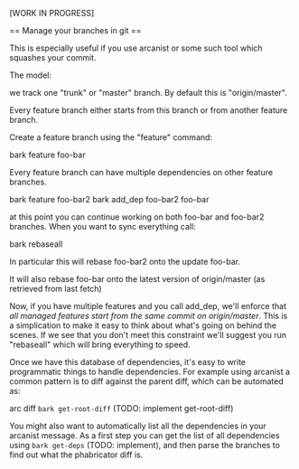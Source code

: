 
[WORK IN PROGRESS]

== Manage your branches in git ==

This is especially useful if you use arcanist or some such tool which squashes your commit.

The model:

we track one "trunk" or "master" branch. By default this is "origin/master".

Every feature branch either starts from this branch or from another
feature branch.

Create a feature branch using the "feature" command:

  bark feature foo-bar

Every feature branch can have multiple dependencies on other feature
branches.

  bark feature foo-bar2
  bark add_dep foo-bar2 foo-bar

at this point you can continue working on both foo-bar and foo-bar2
branches. When you want to sync everything call:

  bark rebaseall

In particular this will rebase foo-bar2 onto the update foo-bar.

It will also rebase foo-bar onto the latest version of origin/master
(as retrieved from last fetch)

Now, if you have multiple features and you call add_dep, we'll enforce
that *all managed features start from the same commit on
origin/master*. This is a simplication to make it easy to think about
what's going on behind the scenes. If we see that you don't meet this
constraint we'll suggest you run "rebaseall" which will bring
everything to speed.

Once we have this database of dependencies, it's easy to write
programmatic things to handle dependencies. For example using arcanist
a common pattern is to diff against the parent diff, which can be
automated as:

  arc diff `bark get-root-diff` (TODO: implement get-root-diff)

You might also want to automatically list all the dependencies in your
arcanist message. As a first step you can get the list of all
dependencies using `bark get-deps` (TODO: implement), and then parse
the branches to find out what the phabricator diff is.
